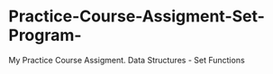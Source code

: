 # Practice-Course-Assigment-Set-Program-
My Practice Course Assigment. Data Structures - Set Functions
